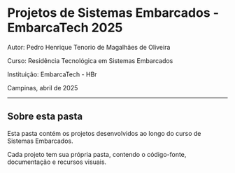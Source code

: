 # Projetos de Sistemas Embarcados - EmbarcaTech 2025

Autor: Pedro Henrique Tenorio de Magalhães de Oliveira

Curso: Residência Tecnológica em Sistemas Embarcados

Instituição: EmbarcaTech - HBr

Campinas, abril de 2025

---

## Sobre esta pasta

Esta pasta contém os projetos desenvolvidos ao longo do curso de Sistemas Embarcados.  

Cada projeto tem sua própria pasta, contendo o código-fonte, documentação e recursos visuais.